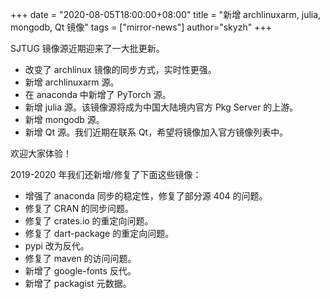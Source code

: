 +++
date = "2020-08-05T18:00:00+08:00"
title = "新增 archlinuxarm, julia, mongodb, Qt 镜像"
tags = ["mirror-news"]
author="skyzh"
+++

SJTUG 镜像源近期迎来了一大批更新。

* 改变了 archlinux 镜像的同步方式，实时性更强。
* 新增 archlinuxarm 源。
* 在 anaconda 中新增了 PyTorch 源。
* 新增 julia 源。该镜像源将成为中国大陆境内官方 Pkg Server 的上游。
* 新增 mongodb 源。
* 新增 Qt 源。我们近期在联系 Qt，希望将镜像加入官方镜像列表中。

欢迎大家体验！

2019-2020 年我们还新增/修复了下面这些镜像：

* 增强了 anaconda 同步的稳定性，修复了部分源 404 的问题。
* 修复了 CRAN 的同步问题。
* 修复了 crates.io 的重定向问题。
* 修复了 dart-package 的重定向问题。
* pypi 改为反代。
* 修复了 maven 的访问问题。
* 新增了 google-fonts 反代。
* 新增了 packagist 元数据。

